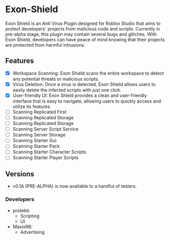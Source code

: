 # Exon-Shield

Exon Shield is an Anti Virus Plugin designed for Roblox Studio that aims to protect developers' projects from malicious code and scripts. Currently in pre-alpha stage, this plugin may contain several bugs and glitches. With Exon Shield, developers can have peace of mind knowing that their projects are protected from harmful intrusions.

## Features
- [x] Workspace Scanning: Exon Shield scans the entire workspace to detect any potential threats or malicious scripts.
- [x] Virus Deletion: Once a virus is detected, Exon Shield allows users to easily delete the infected scripts with just one click.
- [x] User-friendly UI: Exon Shield provides a clean and user-friendly interface that is easy to navigate, allowing users to quickly access and utilize its features.
- [ ] Scanning Replicated First
- [ ] Scanning Replicated Storage
- [ ] Scanning Replicated Storage
- [ ] Scanning Server Script Service
- [ ] Scanning Server Storage
- [ ] Scanning Starter Gui
- [ ] Scanning Starter Pack
- [ ] Scanning Starter Character Scripts
- [ ] Scanning Starter Player Scripts

## Versions
- v0.1A (PRE-ALPHA) is now available to a handful of testers.


### Developers
- protekti:
  - Scripting
  - UI
- MasixRB:
  - Advertising
